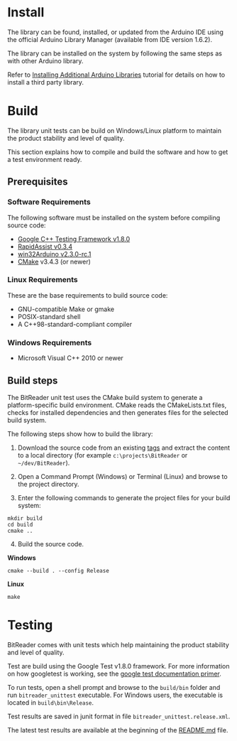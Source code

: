 # Install

The library can be found, installed, or updated from the Arduino IDE using the official Arduino Library Manager (available from IDE version 1.6.2).


The library can be installed on the system by following the same steps as with other Arduino library.

Refer to [Installing Additional Arduino Libraries](https://www.arduino.cc/en/Guide/Libraries) tutorial for details on how to install a third party library.




# Build

The library unit tests can be build on Windows/Linux platform to maintain the product stability and level of quality.

This section explains how to compile and build the software and how to get a test environment ready.




## Prerequisites ##


### Software Requirements ###
The following software must be installed on the system before compiling source code:

* [Google C++ Testing Framework v1.8.0](https://github.com/google/googletest/tree/release-1.8.0)
* [RapidAssist v0.3.4](https://github.com/end2endzone/RapidAssist/tree/v0.3.4)
* [win32Arduino v2.3.0-rc.1](https://github.com/end2endzone/win32Arduino/tree/2.3.0-rc.1)
* [CMake](http://www.cmake.org/) v3.4.3 (or newer)



### Linux Requirements ###

These are the base requirements to build source code:

  * GNU-compatible Make or gmake
  * POSIX-standard shell
  * A C++98-standard-compliant compiler



### Windows Requirements ###

* Microsoft Visual C++ 2010 or newer




## Build steps ##

The BitReader unit test uses the CMake build system to generate a platform-specific build environment. CMake reads the CMakeLists.txt files, checks for installed dependencies and then generates files for the selected build system.

The following steps show how to build the library:

1) Download the source code from an existing [tags](https://github.com/end2endzone/BitReader/tags) and extract the content to a local directory (for example `c:\projects\BitReader` or `~/dev/BitReader`).

2) Open a Command Prompt (Windows) or Terminal (Linux) and browse to the project directory.

3) Enter the following commands to generate the project files for your build system:
```
mkdir build
cd build
cmake ..
```

4) Build the source code.

**Windows**
```
cmake --build . --config Release
```

**Linux**
```
make
```




# Testing #
BitReader comes with unit tests which help maintaining the product stability and level of quality.

Test are build using the Google Test v1.8.0 framework. For more information on how googletest is working, see the [google test documentation primer](https://github.com/google/googletest/blob/release-1.8.0/googletest/docs/V1_6_Primer.md).  

To run tests, open a shell prompt and browse to the `build/bin` folder and run `bitreader_unittest` executable. For Windows users, the executable is located in `build\bin\Release`.

Test results are saved in junit format in file `bitreader_unittest.release.xml`.

The latest test results are available at the beginning of the [README.md](README.md) file.
